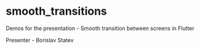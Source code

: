 # smooth_transitions

Demos for the presentation - Smooth transition between screens in Flutter

Presenter - Borislav Statev